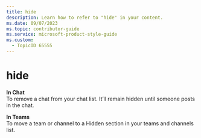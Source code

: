 ```yaml
---
title: hide
description: Learn how to refer to "hide" in your content.
ms.date: 09/07/2023
ms.topic: contributor-guide
ms.service: microsoft-product-style-guide
ms.custom:
  - TopicID 65555
---
```



# hide

**In Chat**  
To remove a chat from your chat list. It’ll remain hidden until someone posts in the chat.  

**In Teams**  
To move a team or channel to a Hidden section in your teams and channels list.  


